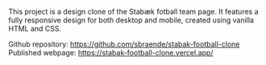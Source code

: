 This project is a design clone of the Stabæk fotball team page. It features a fully responsive design for both desktop and mobile, created using vanilla HTML and CSS.

Github repository: https://github.com/sbraende/stabak-football-clone
Published webpage: https://stabak-football-clone.vercel.app/
